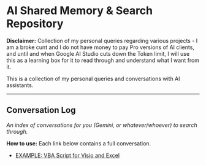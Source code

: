 # AI Shared Memory & Search Repository

**Disclaimer:** Collection of my personal queries regarding various projects - I am a broke cunt and I do not have money to pay Pro versions of AI clients, and until and when Google AI Studio cuts down the Token limit, I will use this as a learning box for it to read through and understand what I want from it.

This is a collection of my personal queries and conversations with AI assistants.

---

## Conversation Log
*An index of conversations for you (Gemini, or whatever/whoever) to search through.*

**How to use:**
Each link below contains a full conversation.

*   [EXAMPLE: VBA Script for Visio and Excel](example_vba_visio_excel_convo.md)
